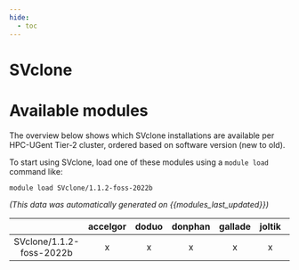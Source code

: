 ```yaml
---
hide:
  - toc
---
```


SVclone
=======

# Available modules


The overview below shows which SVclone installations are available per HPC-UGent Tier-2 cluster, ordered based on software version (new to old).

To start using SVclone, load one of these modules using a `module load` command like:

```shell
module load SVclone/1.1.2-foss-2022b
```

*(This data was automatically generated on {{modules_last_updated}})*  

| |accelgor|doduo|donphan|gallade|joltik|shinx|skitty|
| :---: | :---: | :---: | :---: | :---: | :---: | :---: | :---: |
|SVclone/1.1.2-foss-2022b|x|x|x|x|x|x|x|
